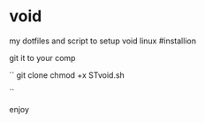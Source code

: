 # void
my dotfiles and script to setup void linux
#installion

git it to your comp

``
git clone <path>
chmod +x STvoid.sh

``

enjoy
